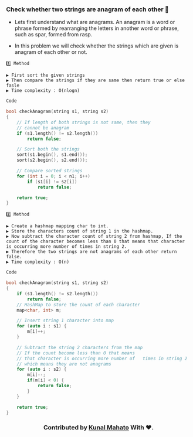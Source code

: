 ### Check whether two strings are anagram of each other 🙇

-   Lets first understand what are anagrams. An anagram is a word or phrase formed by rearranging the letters in another word or phrase, such as spar, formed from rasp.

-   In this problem we will check whether the strings which are given is anagram of each other or not.

```
1️⃣ Method

▶️ First sort the given strings
▶️ Then compare the strings if they are same then return true or else fasle
▶️ Time complexity : O(nlogn)
```

```c++
Code

bool checkAnagram(string s1, string s2)
{
    // If length of both strings is not same, then they
    // cannot be anagram
    if (s1.length() != s2.length())
        return false;

    // Sort both the strings
    sort(s1.begin(), s1.end());
    sort(s2.begin(), s2.end());

    // Compare sorted strings
    for (int i = 0; i < n1; i++)
        if (s1[i] != s2[i])
            return false;

    return true;
}
```

```
2️⃣ Method

▶️ Create a hashmap mapping char to int.
▶️ Store the characters count of string 1 in the hashmap.
▶️ Now subtract the character count of string 2 from hashmap, If the count of the character becomes less than 0 that means that character is occurring more number of times in string 2.
▶️ Therefore the two strings are not anagrams of each other return false.
▶️ Time complexity : O(n)
```

```c++
Code

bool checkAnagram(string s1, string s2)
{
    if (s1.length() != s2.length())
        return false;
    // HashMap to store the count of each character
    map<char, int> m;

    // Insert string 1 character into map
    for (auto i : s1) {
	    m[i]++;
    }

    // Subtract the string 2 characters from the map
    // If the count become less than 0 that means
    // that character is occurring more number of   times in string 2
    // which means they are not anagrams
    for (auto i : s2) {
        m[i]--;
	    if(m[i] < 0) {
	        return false;
	    }
    }

    return true;
}


```

<h3 align="center"> Contributed by <a href="https://github.com/KunalMahato11">Kunal Mahato</a> With ❤️.</h3>

